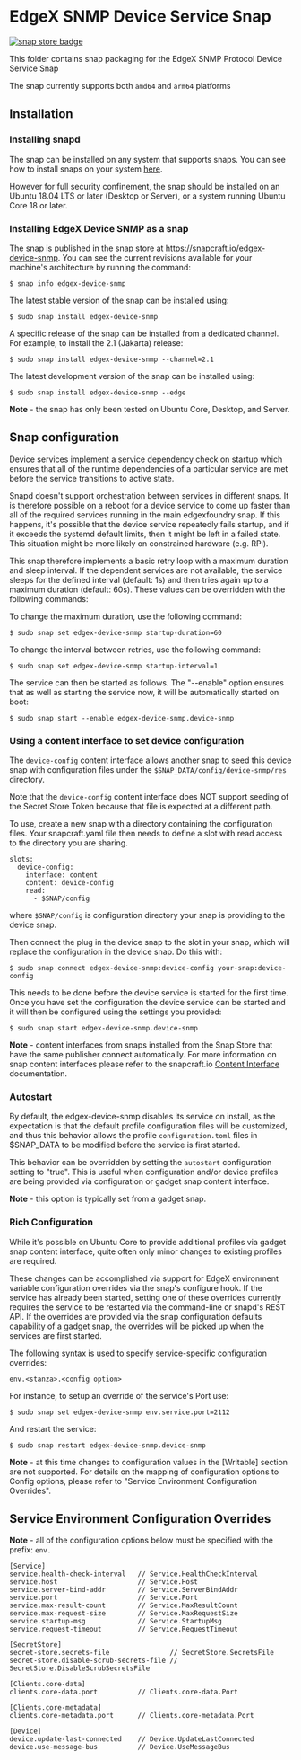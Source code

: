 # EdgeX SNMP Device Service Snap

[![snap store badge](https://raw.githubusercontent.com/snapcore/snap-store-badges/master/EN/%5BEN%5D-snap-store-black-uneditable.png)](https://snapcraft.io/edgex-device-snmp)

This folder contains snap packaging for the EdgeX SNMP Protocol Device Service Snap

The snap currently supports both `amd64` and `arm64` platforms

## Installation

### Installing snapd

The snap can be installed on any system that supports snaps. You can see how to install snaps on your system [here](https://snapcraft.io/docs/installing-snapd/6735).

However for full security confinement, the snap should be installed on an Ubuntu 18.04 LTS or later (Desktop or Server), or a system running Ubuntu Core 18 or later.

### Installing EdgeX Device SNMP as a snap

The snap is published in the snap store at https://snapcraft.io/edgex-device-snmp. You can see the current revisions available for your machine's architecture by running the command:

```
$ snap info edgex-device-snmp
```

The latest stable version of the snap can be installed using:

```
$ sudo snap install edgex-device-snmp
```

A specific release of the snap can be installed from a dedicated channel. For example, to install the 2.1 (Jakarta) release:

```
$ sudo snap install edgex-device-snmp --channel=2.1
```

The latest development version of the snap can be installed using:

```
$ sudo snap install edgex-device-snmp --edge
```

**Note** - the snap has only been tested on Ubuntu Core, Desktop, and Server.

## Snap configuration

Device services implement a service dependency check on startup which ensures that all of the runtime dependencies of a particular service are met before the service transitions to active state.

Snapd doesn't support orchestration between services in different snaps. It is therefore possible on a reboot for a device service to come up faster than all of the required services running in the main edgexfoundry snap. If this happens, it's possible that the device service repeatedly fails startup, and if it exceeds the systemd default limits, then it might be left in a failed state. This situation might be more likely on constrained hardware (e.g. RPi).

This snap therefore implements a basic retry loop with a maximum duration and sleep interval. If the dependent services are not available, the service sleeps for the defined interval (default: 1s) and then tries again up to a maximum duration (default: 60s). These values can be overridden with the following commands:

To change the maximum duration, use the following command:

```
$ sudo snap set edgex-device-snmp startup-duration=60
```

To change the interval between retries, use the following command:

```
$ sudo snap set edgex-device-snmp startup-interval=1
```

The service can then be started as follows. The "--enable" option ensures that as well as starting the service now, it will be automatically started on boot:

```
$ sudo snap start --enable edgex-device-snmp.device-snmp
```

### Using a content interface to set device configuration

The `device-config` content interface allows another snap to seed this device
snap with configuration files under the `$SNAP_DATA/config/device-snmp/res` directory.

Note that the `device-config` content interface does NOT support seeding of the Secret Store Token because that file is expected at a different path.

To use, create a new snap with a directory containing the configuration files. Your snapcraft.yaml file then needs to define a slot with read access to the directory you are sharing.

```
slots:
  device-config:
    interface: content  
    content: device-config
    read: 
      - $SNAP/config
```

where `$SNAP/config` is configuration directory your snap is providing to the device snap.

Then connect the plug in the device snap to the slot in your snap, which will replace the configuration in the device snap. Do this with:

```
$ sudo snap connect edgex-device-snmp:device-config your-snap:device-config
```

This needs to be done before the device service is started for the first time. Once you have set the configuration the device service can be started and it will then be configured using the settings you provided:

```
$ sudo snap start edgex-device-snmp.device-snmp
```

**Note** - content interfaces from snaps installed from the Snap Store that have the same publisher connect automatically. For more information on snap content interfaces please refer to the snapcraft.io [Content Interface](https://snapcraft.io/docs/content-interface) documentation.

### Autostart

By default, the edgex-device-snmp disables its service on install, as the expectation is that the default profile configuration files will be customized, and thus this behavior allows the profile `configuration.toml` files in $SNAP_DATA to be modified before the service is first started.

This behavior can be overridden by setting the `autostart` configuration setting to "true". This is useful when configuration and/or device profiles are being provided via configuration or gadget snap content interface.

**Note** - this option is typically set from a gadget snap.

### Rich Configuration

While it's possible on Ubuntu Core to provide additional profiles via gadget snap content interface, quite often only minor changes to existing profiles are required.

These changes can be accomplished via support for EdgeX environment variable configuration overrides via the snap's configure hook. If the service has already been started, setting one of these overrides currently requires the service to be restarted via the command-line or snapd's REST API. If the overrides are provided via the snap configuration defaults capability of a gadget snap, the overrides will be picked up when the services are first started.

The following syntax is used to specify service-specific configuration overrides:

```
env.<stanza>.<config option>
```

For instance, to setup an override of the service's Port use: 

```
$ sudo snap set edgex-device-snmp env.service.port=2112 
```

And restart the service: 

```
$ sudo snap restart edgex-device-snmp.device-snmp
```

**Note** - at this time changes to configuration values in the [Writable] section are not supported. For details on the mapping of configuration options to Config options, please refer to "Service Environment Configuration Overrides".

## Service Environment Configuration Overrides

**Note** - all of the configuration options below must be specified with the prefix: `env.`

```
[Service]
service.health-check-interval   // Service.HealthCheckInterval
service.host                    // Service.Host
service.server-bind-addr        // Service.ServerBindAddr
service.port                    // Service.Port
service.max-result-count        // Service.MaxResultCount
service.max-request-size        // Service.MaxRequestSize
service.startup-msg             // Service.StartupMsg
service.request-timeout         // Service.RequestTimeout

[SecretStore]
secret-store.secrets-file               // SecretStore.SecretsFile
secret-store.disable-scrub-secrets-file // SecretStore.DisableScrubSecretsFile

[Clients.core-data]
clients.core-data.port          // Clients.core-data.Port

[Clients.core-metadata]
clients.core-metadata.port      // Clients.core-metadata.Port

[Device]
device.update-last-connected    // Device.UpdateLastConnected
device.use-message-bus          // Device.UseMessageBus
```

